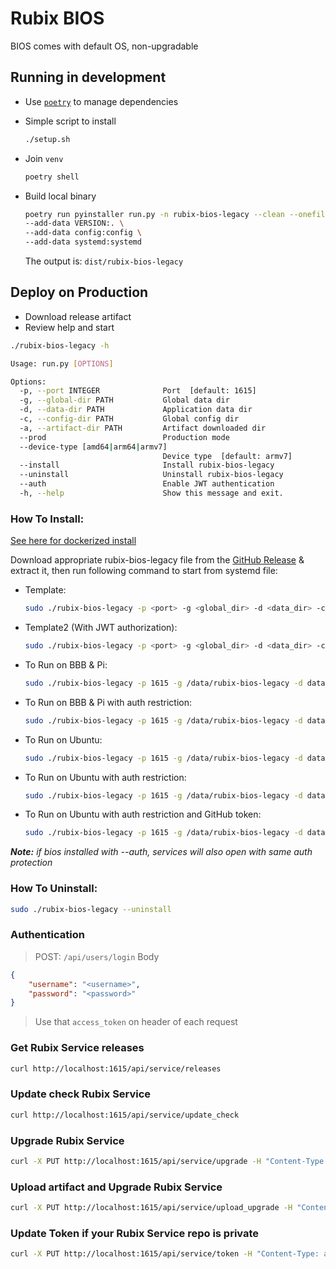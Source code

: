 # Rubix BIOS

BIOS comes with default OS, non-upgradable

## Running in development

- Use [`poetry`](https://github.com/python-poetry/poetry) to manage dependencies
- Simple script to install

    ```bash
    ./setup.sh
    ```

- Join `venv`

    ```bash
    poetry shell
    ```

- Build local binary

    ```bash
    poetry run pyinstaller run.py -n rubix-bios-legacy --clean --onefile \
    --add-data VERSION:. \
    --add-data config:config \
    --add-data systemd:systemd
    ```

  The output is: `dist/rubix-bios-legacy`

## Deploy on Production

- Download release artifact
- Review help and start
```bash
./rubix-bios-legacy -h

Usage: run.py [OPTIONS]

Options:
  -p, --port INTEGER              Port  [default: 1615]
  -g, --global-dir PATH           Global data dir
  -d, --data-dir PATH             Application data dir
  -c, --config-dir PATH           Global config dir
  -a, --artifact-dir PATH         Artifact downloaded dir
  --prod                          Production mode
  --device-type [amd64|arm64|armv7]
                                  Device type  [default: armv7]
  --install                       Install rubix-bios-legacy
  --uninstall                     Uninstall rubix-bios-legacy
  --auth                          Enable JWT authentication
  -h, --help                      Show this message and exit.
```

### How To Install:

[See here for dockerized install](docker/README.md)

Download appropriate rubix-bios-legacy file from the [GitHub Release](https://github.com/NubeIO/rubix-bios-legacy/releases) & extract 
it, then run following command to start from systemd file:

- Template: 
    ```bash
    sudo ./rubix-bios-legacy -p <port> -g <global_dir> -d <data_dir> -c <config_dir> -a <artifact_dir> --device-type <device_type> --prod --install
    ```
- Template2 (With JWT authorization): 
  ```bash
  sudo ./rubix-bios-legacy -p <port> -g <global_dir> -d <data_dir> -c <config_dir> -a <artifact_dir> --device-type <device_type> --prod --install --auth
  ```
- To Run on BBB & Pi: 
    ```bash
    sudo ./rubix-bios-legacy -p 1615 -g /data/rubix-bios-legacy -d data -c config -a apps --prod --install
    ```
- To Run on BBB & Pi with auth restriction: 
    ```bash
    sudo ./rubix-bios-legacy -p 1615 -g /data/rubix-bios-legacy -d data -c config -a apps --prod --install --auth
    ```  
- To Run on Ubuntu: 
    ```bash
    sudo ./rubix-bios-legacy -p 1615 -g /data/rubix-bios-legacy -d data -c config -a apps --prod --install --device-type amd64
    ```    
- To Run on Ubuntu with auth restriction: 
    ```bash
    sudo ./rubix-bios-legacy -p 1615 -g /data/rubix-bios-legacy -d data -c config -a apps --prod --install --auth --device-type amd64
    ```   
- To Run on Ubuntu with auth restriction and GitHub token: 
    ```bash
    sudo ./rubix-bios-legacy -p 1615 -g /data/rubix-bios-legacy -d data -c config -a apps --prod --install --auth  --device-type amd64 --token <token>
    ```   

_**Note:** if bios installed with --auth, services will also open with same auth protection_

### How To Uninstall:

```bash
sudo ./rubix-bios-legacy --uninstall
```

### Authentication

> POST: `/api/users/login`
> Body
```json
{
    "username": "<username>",
    "password": "<password>"
}
```

> Use that `access_token` on header of each request

### Get Rubix Service releases
```bash
curl http://localhost:1615/api/service/releases
```

### Update check Rubix Service

```bash
curl http://localhost:1615/api/service/update_check
```

### Upgrade Rubix Service

```bash
curl -X PUT http://localhost:1615/api/service/upgrade -H "Content-Type: application/json" -d '{"version": latest|<version>}
```

### Upload artifact and Upgrade Rubix Service

```bash
curl -X PUT http://localhost:1615/api/service/upload_upgrade -H "Content-Type: multipart/form-data" -F "version=<version>" -F "file=<file>"
```

### Update Token if your Rubix Service repo is private

```bash
curl -X PUT http://localhost:1615/api/service/token -H "Content-Type: application/json" -d '{"token": <TOKEN>|null}'
```